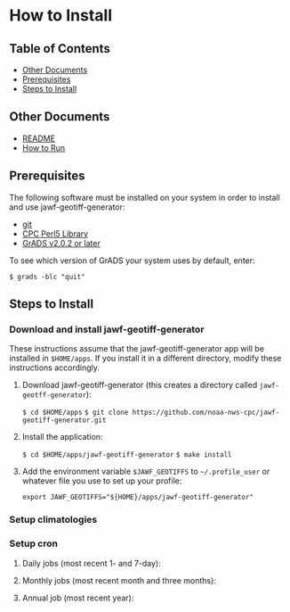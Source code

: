 How to Install
===============

Table of Contents
---------------

- [Other Documents](#other-documents)
- [Prerequisites](#prerequisites)
- [Steps to Install](#steps-to-install)

Other Documents
---------------

- [README](../README.md)
- [How to Run](HOW-TO-RUN.md)

Prerequisites
---------------

The following software must be installed on your system in order to install and use jawf-geotiff-generator:

- [git](https://git-scm.com/book/en/v1/Getting-Started-Installing-Git)
- [CPC Perl5 Library](https://github.com/noaa-nws-cpc/cpc-perl5-lib)
- [GrADS v2.0.2 or later](http://cola.gmu.edu/grads/downloads.php)

To see which version of GrADS your system uses by default, enter:

    $ grads -blc "quit"

Steps to Install
---------------

### Download and install jawf-geotiff-generator

These instructions assume that the jawf-geotiff-generator app will be installed in `$HOME/apps`. If you install it in a different directory, modify these instructions accordingly.

1. Download jawf-geotiff-generator (this creates a directory called `jawf-geotff-generator`):

    `$ cd $HOME/apps`
    `$ git clone https://github.com/noaa-nws-cpc/jawf-geotiff-generator.git`

2. Install the application:

    `$ cd $HOME/apps/jawf-geotiff-generator`
    `$ make install`

3. Add the environment variable `$JAWF_GEOTIFFS` to `~/.profile_user` or whatever file you use to set up your profile:

    `export JAWF_GEOTIFFS="${HOME}/apps/jawf-geotiff-generator"`

### Setup climatologies

### Setup cron

1. Daily jobs (most recent 1- and 7-day):

2. Monthly jobs (most recent month and three months):

3. Annual job (most recent year):

